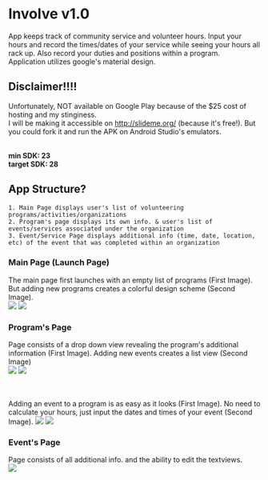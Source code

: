 # Involve v1.0
App keeps track of community service and volunteer hours. Input your hours and record the times/dates of your service while seeing your hours all rack up. Also record your duties and positions within a program.</br>
Application utilizes google's material design.
## Disclaimer!!!!
Unfortunately, NOT available on Google Play because of the $25 cost of hosting and my stinginess.</br>
I will be making it accessible on http://slideme.org/ (because it's free!).
But you could fork it and run the APK on Android Studio's emulators.</br></br>

**min SDK: 23**</br>
**target SDK: 28**

## App Structure?
```
1. Main Page displays user's list of volunteering programs/activities/organizations
2. Program's page displays its own info. & user's list of events/services associated under the organization
3. Event/Service Page displays additional info (time, date, location, etc) of the event that was completed within an organization
```

### Main Page (Launch Page)
The main page first launches with an empty list of programs (First Image). But adding new programs creates a colorful design scheme (Second Image). </br>
![](launch.png)
![](launchfull.png)

### Program's Page
Page consists of a drop down view revealing the program's additional information (First Image). Adding new events creates a list view (Second Image)<br />
![](programpage.png)
![](programlist.png)

</br></br>
Adding an event to a program is as easy as it looks (First Image). No need to calculate your hours, just input the dates and times of your event (Second Image).
![](addevent.png)
![](calculatehrs.png)

### Event's Page
Page consists of all additional info. and the ability to edit the textviews. </br>
![](eventpage.png)
